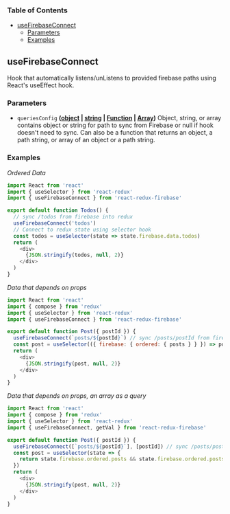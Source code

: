 <!-- Generated by documentation.js. Update this documentation by updating the source code. -->

### Table of Contents

-   [useFirebaseConnect][1]
    -   [Parameters][2]
    -   [Examples][3]

## useFirebaseConnect


Hook that automatically listens/unListens to provided firebase paths
using React's useEffect hook.

### Parameters

-   `queriesConfig` **([object][5] \| [string][6] \| [Function][7] \| [Array][8])** Object, string, or
    array contains object or string for path to sync from Firebase or null if
    hook doesn't need to sync. Can also be a function that returns an object,
    a path string, or array of an object or a path string.

### Examples

_Ordered Data_

```javascript
import React from 'react'
import { useSelector } from 'react-redux'
import { useFirebaseConnect } from 'react-redux-firebase'

export default function Todos() {
  // sync /todos from firebase into redux
  useFirebaseConnect('todos')
  // Connect to redux state using selector hook
  const todos = useSelector(state => state.firebase.data.todos)
  return (
    <div>
      {JSON.stringify(todos, null, 2)}
    </div>
  )
}
```

_Data that depends on props_

```javascript
import React from 'react'
import { compose } from 'redux'
import { useSelector } from 'react-redux'
import { useFirebaseConnect } from 'react-redux-firebase'

export default function Post({ postId }) {
  useFirebaseConnect(`posts/${postId}`) // sync /posts/postId from firebase into redux
  const post = useSelector(({ firebase: { ordered: { posts } } }) => posts && posts[postId])
  return (
    <div>
      {JSON.stringify(post, null, 2)}
    </div>
  )
}
```

_Data that depends on props, an array as a query_

```javascript
import React from 'react'
import { compose } from 'redux'
import { useSelector } from 'react-redux'
import { useFirebaseConnect, getVal } from 'react-redux-firebase'

export default function Post({ postId }) {
  useFirebaseConnect([`posts/${postId}`], [postId]) // sync /posts/postId from firebase into redux
  const post = useSelector(state => {
    return state.firebase.ordered.posts && state.firebase.ordered.posts[postId]
  })
  return (
    <div>
      {JSON.stringify(post, null, 2)}
    </div>
  )
}
```

[1]: #usefirebaseconnect

[2]: #parameters

[3]: #examples

[4]: https://react-redux-firebase.com/docs/api/useFirebaseConnect.html

[5]: https://developer.mozilla.org/docs/Web/JavaScript/Reference/Global_Objects/Object

[6]: https://developer.mozilla.org/docs/Web/JavaScript/Reference/Global_Objects/String

[7]: https://developer.mozilla.org/docs/Web/JavaScript/Reference/Statements/function

[8]: https://developer.mozilla.org/docs/Web/JavaScript/Reference/Global_Objects/Array
